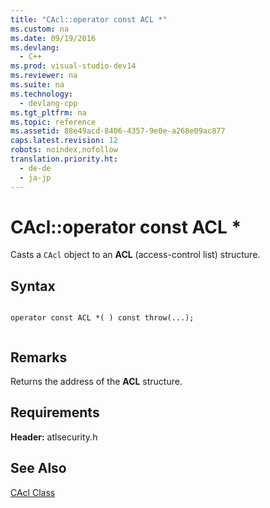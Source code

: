 ```yaml
---
title: "CAcl::operator const ACL *"
ms.custom: na
ms.date: 09/19/2016
ms.devlang: 
  - C++
ms.prod: visual-studio-dev14
ms.reviewer: na
ms.suite: na
ms.technology: 
  - devlang-cpp
ms.tgt_pltfrm: na
ms.topic: reference
ms.assetid: 88e49acd-8406-4357-9e0e-a268e09ac877
caps.latest.revision: 12
robots: noindex,nofollow
translation.priority.ht: 
  - de-de
  - ja-jp
---
```

# CAcl::operator const ACL *
Casts a `CAcl` object to an **ACL** (access-control list) structure.  
  
## Syntax  
  
```  
  
operator const ACL *( ) const throw(...);  
  
```  
  
## Remarks  
 Returns the address of the **ACL** structure.  
  
## Requirements  
 **Header:** atlsecurity.h  
  
## See Also  
 [CAcl Class](../vs140/CAcl-Class.md)